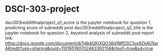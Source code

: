 # DSCI-303-project
dsci303redditfinalproject_q1_score is the jupyter notebook for question 1, predicting score of subreddit post
dsci303redditfinalproject_q2_title is the jupyter notebook for question 2, keyword analysis of subreddit post
report link: https://docs.google.com/document/d/1j4k4QKjXQO36d1MfDSC1ux9ZkAI7ppAR/edit?usp=sharing&ouid=110195180702463392158&rtpof=true&sd=true
